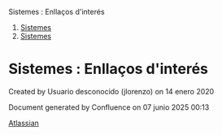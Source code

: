 Sistemes : Enllaços d'interés  

1.  [Sistemes](index.md)
2.  [Sistemes](Sistemes_13893749.md)

Sistemes : Enllaços d'interés
=============================

Created by Usuario desconocido (jlorenzo) on 14 enero 2020

  

Document generated by Confluence on 07 junio 2025 00:13

[Atlassian](http://www.atlassian.com/)